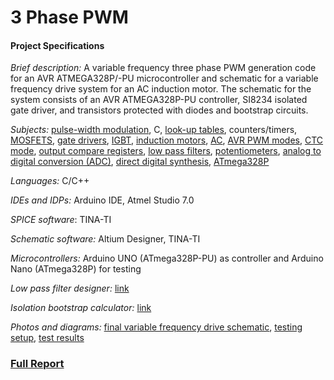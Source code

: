 # 3 Phase PWM

#### Project Specifications

*Brief description:* A variable frequency three phase PWM generation code for an AVR ATMEGA328P/-PU microcontroller and schematic for a
variable frequency drive system for an AC induction motor. The schematic for the system consists of an AVR ATMEGA328P-PU controller, SI8234 isolated gate driver, and transistors protected with diodes and bootstrap circuits.

*Subjects:*  [pulse-width modulation](http://www.8051projects.net/wiki/Pulse_Width_Modulation), C, [look-up tables](https://en.wikipedia.org/wiki/Lookup_table), counters/timers, [MOSFETS](http://www.electronics-tutorials.ws/transistor/tran_6.html), [gate drivers](https://en.wikipedia.org/wiki/Gate_driver), [IGBT](http://www.electronics-tutorials.ws/power/insulated-gate-bipolar-transistor.html), [induction motors](https://www.youtube.com/watch?v=HWrNzUCjbkk), [AC](https://www.allaboutcircuits.com/textbook/alternating-current/chpt-1/what-is-alternating-current-ac/), [AVR PWM modes](http://www.avrfreaks.net/forum/tut-c-newbies-guide-avr-pwm-incomplete?page=all), [CTC mode](http://maxembedded.com/2011/07/avr-timers-ctc-mode/), [output compare registers](http://www.ermicro.com/blog/?p=1971), [low pass filters](http://sim.okawa-denshi.jp/en/CRtool.php), [potentiometers](http://www.electronics-tutorials.ws/resistor/potentiometer.html), [analog to digital conversion (ADC)](https://learn.sparkfun.com/tutorials/analog-to-digital-conversion), [direct digital synthesis](https://en.wikipedia.org/wiki/Direct_digital_synthesizer), [ATmega328P](http://www.atmel.com/Images/Atmel-42735-8-bit-AVR-Microcontroller-ATmega328-328P_Datasheet.pdf)

*Languages:* C/C++

*IDEs and IDPs:* Arduino IDE, Atmel Studio 7.0

*SPICE software*: TINA-TI

*Schematic software:* Altium Designer, TINA-TI

*Microcontrollers:* Arduino UNO (ATmega328P-PU) as controller and Arduino Nano (ATmega328P) for testing

*Low pass filter designer:* [link](http://sim.okawa-denshi.jp/en/CRtool.php)

*Isolation bootstrap calculator:* [link](https://www.silabs.com/tools/Pages/bootstrap-calculator.aspx)

*Photos and diagrams:* [final variable frequency drive schematic](https://www.dropbox.com/s/kv2sk5hjf7secxg/finalschematic.pdf?dl=0), [testing setup](https://www.dropbox.com/s/rcwgqrme0zb9l1e/Arduino%20setup.png?dl=0), [test results](https://www.dropbox.com/s/nvv9w14xmfwcpsz/PWM.png?dl=0)

### [Full Report](https://www.dropbox.com/s/0pb9k22h30y418q/Merged%20final%20report.pdf?dl=0)






